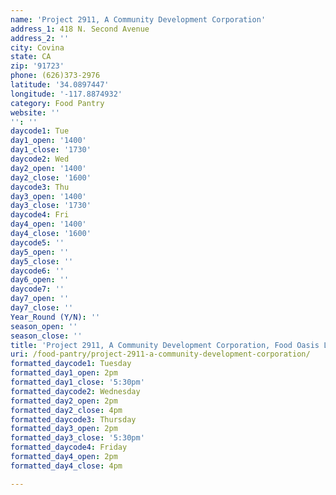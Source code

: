 ```yaml
---
name: 'Project 2911, A Community Development Corporation'
address_1: 418 N. Second Avenue
address_2: ''
city: Covina
state: CA
zip: '91723'
phone: (626)373-2976
latitude: '34.0897447'
longitude: '-117.8874932'
category: Food Pantry
website: ''
'': ''
daycode1: Tue
day1_open: '1400'
day1_close: '1730'
daycode2: Wed
day2_open: '1400'
day2_close: '1600'
daycode3: Thu
day3_open: '1400'
day3_close: '1730'
daycode4: Fri
day4_open: '1400'
day4_close: '1600'
daycode5: ''
day5_open: ''
day5_close: ''
daycode6: ''
day6_open: ''
daycode7: ''
day7_open: ''
day7_close: ''
Year_Round (Y/N): ''
season_open: ''
season_close: ''
title: 'Project 2911, A Community Development Corporation, Food Oasis Los Angeles'
uri: /food-pantry/project-2911-a-community-development-corporation/
formatted_daycode1: Tuesday
formatted_day1_open: 2pm
formatted_day1_close: '5:30pm'
formatted_daycode2: Wednesday
formatted_day2_open: 2pm
formatted_day2_close: 4pm
formatted_daycode3: Thursday
formatted_day3_open: 2pm
formatted_day3_close: '5:30pm'
formatted_daycode4: Friday
formatted_day4_open: 2pm
formatted_day4_close: 4pm

---
```


